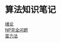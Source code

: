 # 算法知识笔记
[绪论](https://github.com/LonnyZhao/LonnyZhao.github.io/blob/master/【算法篇】绪论.md)  
[NP完全问题](https://github.com/LonnyZhao/LonnyZhao.github.io/blob/master/【算法篇】NP完全问题.md)  
[蛮力法](https://github.com/LonnyZhao/LonnyZhao.github.io/blob/master/【算法篇】蛮力法.md)  
